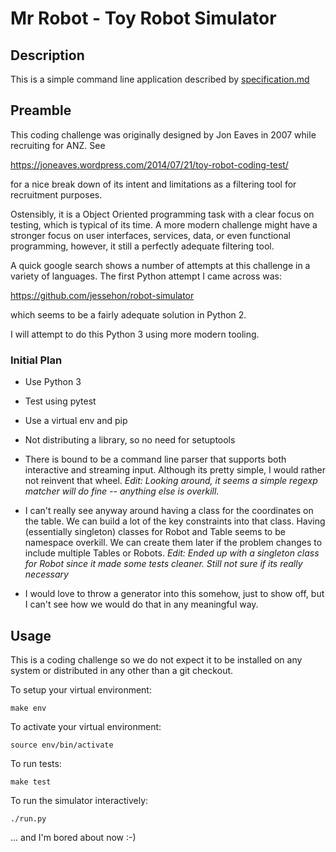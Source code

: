 # Mr Robot - Toy Robot Simulator

## Description

This is a simple command line application described by
[specification.md](specification.md)

## Preamble

This coding challenge was originally designed by Jon Eaves in 2007 while recruiting for ANZ. See

https://joneaves.wordpress.com/2014/07/21/toy-robot-coding-test/

for a nice break down of its intent and limitations as a filtering tool for
recruitment purposes.

Ostensibly, it is a Object Oriented programming task with a clear focus on
testing, which is typical of its time. A more modern challenge might have
a stronger focus on user interfaces, services, data, or even functional
programming, however, it still a perfectly adequate filtering tool.

A quick google search shows a number of attempts at this challenge in
a variety of languages. The first Python attempt I came across was:

https://github.com/jessehon/robot-simulator

which seems to be a fairly adequate solution in Python 2.

I will attempt to do this Python 3 using more modern tooling.

### Initial Plan

* Use Python 3

* Test using pytest

* Use a virtual env and pip

* Not distributing a library, so no need for setuptools

* There is bound to be a command line parser that supports both interactive
  and streaming input. Although its pretty simple, I would rather not reinvent
  that wheel. _Edit: Looking around, it seems a simple regexp matcher will do fine --
  anything else is overkill._

* I can't really see anyway around having a class for the coordinates on the
  table. We can build a lot of the key constraints into that class.  Having
  (essentially singleton) classes for Robot and Table seems to be namespace
  overkill.  We can create them later if the problem changes to include
  multiple Tables or Robots. _Edit: Ended up with a singleton class for Robot
  since it made some tests cleaner. Still not sure if its really necessary_

* I would love to throw a generator into this somehow, just to show off, but
  I can't see how we would do that in any meaningful way.

## Usage

This is a coding challenge so we do not expect it to be installed on any
system or distributed in any other than a git checkout.

To setup your virtual environment:

    make env

To activate your virtual environment:

    source env/bin/activate

To run tests:

    make test

To run the simulator interactively:

    ./run.py


... and I'm bored about now :-)

